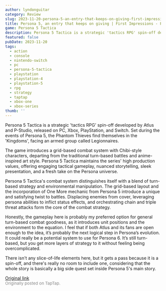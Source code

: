 ```yaml
---
author: lyndonguitar
category: Review
slug: 2023-11-20-persona-5-an-entry-that-keeps-on-giving-first-impressions-persona-5-tactica
title: Persona 5, an entry that keeps on giving | First Impressions - Persona 5 Tactica
game: Persona 5 Tactica
description: Persona 5 Tactica is a strategic 'tactics RPG' spin-off developed by Atlus and P-Studio, released on PC, Xbox, PlayStation, and Switch. Set during the events of Persona 5, the Phantom Thieves find themselves in the 'Kingdoms', facing an armed group called Legionnaires.
featured: false
pubDate: 2023-11-20
tags:
  - action
  - console
  - nintendo-switch
  - pc
  - persona-5-tactica
  - playstation
  - playstation-4
  - playstation-5
  - rpg
  - strategy
  - taptap
  - xbox-one
  - xbox-series
thumb: ''
---
```


Persona 5 Tactica is a strategic 'tactics RPG' spin-off developed by Atlus and P-Studio, released on PC, Xbox, PlayStation, and Switch. Set during the events of Persona 5, the Phantom Thieves find themselves in the 'Kingdoms', facing an armed group called Legionnaires.

The game introduces a grid-based combat system with Chibi-style characters, departing from the traditional turn-based battles and anime-inspired art style. Persona 5 Tactica maintains the series' high production values, offering engaging tactical gameplay, nuanced storytelling, sleek presentation, and a fresh take on the Persona universe.

Persona 5 Tactica's combat system distinguishes itself with a blend of turn-based strategy and environmental manipulation. The grid-based layout and the incorporation of One More mechanic from Persona 5 introduce a unique and satisfying twist to battles. Displacing enemies from cover, leveraging persona abilities to inflict status effects, and orchestrating chain and triple threat attacks form the core of the combat strategy.

Honestly, the gameplay here is probably my preferred option for general turn-based combat goodness, as it introduces unit positions and the environment to the equation. I feel that if both Atlus and its fans are open enough to the idea, it’s probably the next logical step in Persona’s evolution. It could really be a potential system to use for Persona 6. It’s still turn-based, but you get more layers of strategy to it without feeling being overcomplicated.

There isn't any slice-of-life elements here, but it gets a pass because it is a spin-off, and there's really no room to include one, considering that the whole story is basically a big side quest set inside Persona 5's main story.

[Original link](https://www.taptap.io/post/6573234)<br><span style="font-size: 0.95em; color: #888;">Originally posted on TapTap.</span>